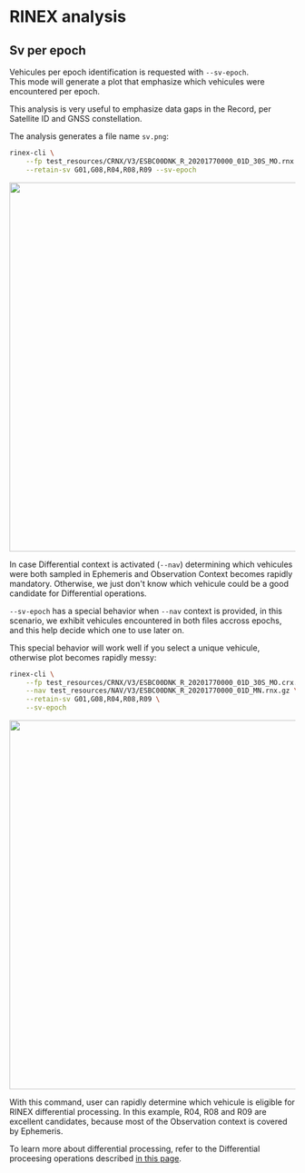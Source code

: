 RINEX analysis
==============

## Sv per epoch

Vehicules per epoch identification is requested with `--sv-epoch`.  
This mode will generate a plot that emphasize which vehicules
were encountered per epoch.

This analysis is very useful to emphasize data gaps in the Record,
per Satellite ID and GNSS constellation.

The analysis generates a file name `sv.png`:

```bash
rinex-cli \
    --fp test_resources/CRNX/V3/ESBC00DNK_R_20201770000_01D_30S_MO.rnx \
    --retain-sv G01,G08,R04,R08,R09 --sv-epoch
```

<img align="center" width="650" src="https://github.com/gwbres/rinex/blob/main/doc/plots/sv_esbc00dnk.png">


In case Differential context is activated (`--nav`) determining
which vehicules were both sampled in
Ephemeris and Observation Context becomes rapidly mandatory.
Otherwise, we just don't know which vehicule could be a good candidate
for Differential operations.

`--sv-epoch` has a special behavior when `--nav` context is provided,
in this scenario, we exhibit vehicules encountered in both files
accross epochs, and this help decide which one to use later on.

This special behavior will work well if you select a unique vehicule,
otherwise plot becomes rapidly messy:

```bash
rinex-cli \
    --fp test_resources/CRNX/V3/ESBC00DNK_R_20201770000_01D_30S_MO.crx.gz \
    --nav test_resources/NAV/V3/ESBC00DNK_R_20201770000_01D_MN.rnx.gz \
    --retain-sv G01,G08,R04,R08,R09 \
    --sv-epoch
```

<img align="center" width="650" src="https://github.com/gwbres/rinex/blob/main/doc/plots/sv_diff_esbc00dnk.png">

With this command, user can rapidly determine which vehicule is eligible for
RINEX differential processing. In this example, R04, R08 and R09 are excellent candidates,
because most of the Observation context is covered by Ephemeris.

To learn more about differential processing, refer to the 
Differential proceesing operations described
[in this page](https://github.com/gwbres/rinex/blob/main/rinex-cli/doc/processing.md).
